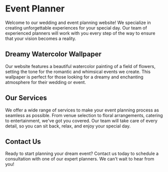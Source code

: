<!--
Write me markdown content of website with wallpaper:

"A dreamy watercolor painting of a field of flowers for a wedding or event planning website"

The header of the page should not be copy of the text but rather a real content of the website which is using this wallpaper.
-->

<!--font:Poppins-->

# Event Planner

Welcome to our wedding and event planning website! We specialize in creating unforgettable experiences for your special day. Our team of experienced planners will work with you every step of the way to ensure that your vision becomes a reality.

## Dreamy Watercolor Wallpaper

Our website features a beautiful watercolor painting of a field of flowers, setting the tone for the romantic and whimsical events we create. This wallpaper is perfect for those looking for a dreamy and enchanting atmosphere for their wedding or event.

## Our Services

We offer a wide range of services to make your event planning process as seamless as possible. From venue selection to floral arrangements, catering to entertainment, we've got you covered. Our team will take care of every detail, so you can sit back, relax, and enjoy your special day.

## Contact Us

Ready to start planning your dream event? Contact us today to schedule a consultation with one of our expert planners. We can't wait to hear from you!
